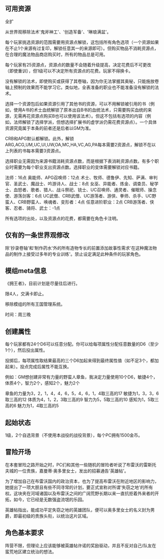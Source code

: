 
## 可用资源

全扩

从世界观移除法术'鬼斧神工'、'创造军备'、'琳琅满盆'。

每个玩家挑选资源的范围需要用资源点解锁，这包括所有角色选项（一个资源如果在不止1个来源有过复印，解锁任意其一的来源即可）。但购买物品不消耗资源点，在合理的魔法物品商店购买时，所有的物品总是可用。

每个玩家有25资源点，资源点的数量不会随着升级提高，决定花费后不可更改（即使重训），但1级可以不决定所有资源点的花费。玩家不得换卡。

没有解锁的法术，即使购买或获得了其卷轴，因为你无法掌握其奥秘，只能施放卷轴上预制的效果而不能学习它。类似地，全表准备的职业也不能准备没有解锁的法术。

选择一个资源包后如果资源引用了其他书的资源，可以不用解锁被引用的书（例如，使用A书的术士血统解锁了原本出自B书的血统法术，只需要购买血统的来源，无需再花资源点购买B也可以使用该法术）。但这不包括有选项的内容（例如，法师解锁了选择学派，但想选择扩展书的虚学派仍需花费资源点）。一个具体资源究竟属于本条的前者还是后者以GM为准。

CRB和APG默认都解锁。此外，解锁ARG,ACG,UM,UC,UI,UW,OA,MC,HA,VC,AG,PA每本需要2资源点，解锁不在以上列表的书每本需要3资源点。

选择职业无需因为来源书籍消耗资源点数，而是根据下表消耗资源点数。有多个职业时需要为每个职业支出资源点数。选择职业的变体需要解锁对应书籍。

法师：16点
奥能师、APG召唤师：12点
术士、牧师、德鲁伊、先知、萨满、审判官、圣武士、魔战士、吟游诗人、战士：8点
女巫、异能者、炼金、调查员、秘学士、血怒者、歌者、猎人、战斗祭祀、铳士、UC召唤师、通灵者、催眠师、操念使、游荡剑客：6点
UC武僧、CRB武僧、UC游荡者、游侠、拳师、杀手、UC野蛮人、CRB野蛮人、唤魂者、变形者：4点
任意进阶职业：2点
CRB游荡者、侠客、忍者、骑将、武士：-1点

所有选项的出处，以及资源点的花费，都需要在角色卡注明。


## 仅有的一条世界观修改

除'抄录卷轴'和'制作药水'外的所有造物专长的前置添加故事性需求'在这种魔法物品的制作上接受过多年的专业训练'。禁止设定满足此种条件的玩家角色。



## 模组meta信息

《拥王者》，目前计划是尽量往后进行。

限4人，交满卡即止。

移除模组的所有王国管理系统。

时间：周三晚



## 创建属性
每个玩家都有24个D6可以任意分配。你可以给每项属性分配任意数量的D6（至少1个），然后投出属性。

投掷后，每项属性取结果最高的三个D6加起来得到最终属性值（如不足3个，都加起来）。投点完成后属性不能互换。

例如：GM想创建非常有力量的野蛮人章鱼，我决定力量使用10个D6，敏捷4个，体质4个，智力2个，感知2个，魅力2个

章鱼的力量为3，2，1，4，4，6，5，4，6，1，4取三高的17
敏捷为1，3，3，6取三高的12
体质为4，1，2，3取三高的9
智力为5，5取三高的10
感知为1，5取三高的6
魅力为1，4取三高的5

## 起始状态

1级，2个自选背景（不使用本战役的战役背景），每个PC拥有1500金币。

## 冒险开场

在本套冒险之路开始之时，PC们和其他一些随机的冒险者听说了布雷沃的雷斯托夫城的一位贵族，嘉曼蒂·奥多里女士，发出的招募通告'英雄帖'。

为了增加自己在布雷沃国内的政治资本，也为了提高布雷沃在附近地区的影响力，她提出了一项大胆且有些不同寻常的计划，要正式宣称对所谓'失窃之地'的所有权。这块夹在河域诸国以及布雷沃之间的广阔荒野长期以来一直抗拒着外来者的开拓，如今，它已经是无数强盗流氓的乐园。

英雄帖指出，能成功平定失窃之地的英雄团队，便可以奥多里女士的名义封为男爵，即最初级的贵族头衔，以统治这片区域。


## 角色基本要求

阵营不限，但理论上应该能够被英雄帖许诺的奖励驱动，并且不反对自己/队友在蛮荒地区建立统治的想法。





